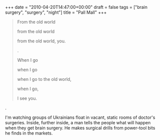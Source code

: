 +++
date = "2010-04-20T14:47:00+00:00"
draft = false
tags = ["brain surgery", "surgery", "night"]
title = "Pall Mall"
+++
<blockquote>&#13;
<p>From the old world</p>&#13;
<p>from the old world</p>&#13;
<p>from the old world, you.</p>&#13;
<p>.</p>&#13;
<p>When I go</p>&#13;
<p>when I go</p>&#13;
<p>when I go to the old world,</p>&#13;
<p>when I go,</p>&#13;
<p>I see you.</p>&#13;
</blockquote>&#13;
<p>.</p>&#13;
<p>I'm watching groups of Ukrainians float in vacant, static rooms of doctor's surgeries. Inside, further inside, a man tells the people what will happen when they get brain surgery. He makes surgical drills from power-tool bits he finds in the markets.</p> 